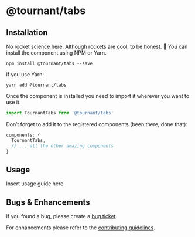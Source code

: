 # @tournant/tabs

## Installation

No rocket science here. Although rockets are cool, to be honest. 🚀 You can install the component using NPM or Yarn.

```
npm install @tournant/tabs --save
```

If you use Yarn:

```
yarn add @tournant/tabs
```

Once the component is installed you need to import it wherever you want to use it.

```js
import TournantTabs from '@tournant/tabs'
```

Don’t forget to add it to the registered components (been there, done that):

```js
components: {
  TournantTabs,
  // ... all the other amazing components
}
```

## Usage

Insert usage guide here

## Bugs & Enhancements

If you found a bug, please create a [bug ticket](https://github.com/tournantdev/ui/issues/new?assignees=&labels=component:tabs&template=bug_report.md&title=).

For enhancements please refer to the [contributing guidelines](https://github.com/tournantdev/ui/blob/master/CONTRIBUTING.md).
